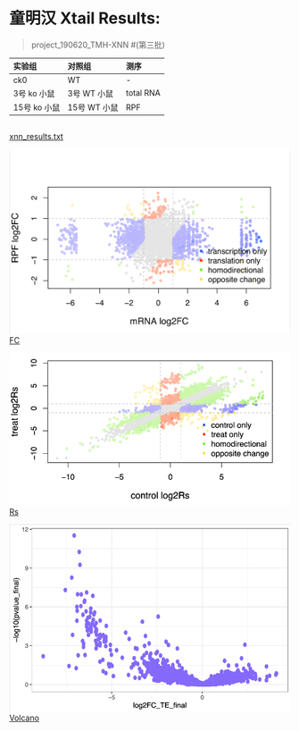 # 童明汉 Xtail Results:

> project_190620_TMH-XNN #(第三批)

|实验组|对照组|测序|
|:-|:-|:-|
|ck0|WT|-|
|3号 ko 小鼠 |3号 WT 小鼠 |total RNA|
|15号 ko 小鼠 |15号 WT 小鼠 |RPF|


## 
[xnn_results.txt](../image/190620-XNN/xnn_results.txt)  

![FC](../image/190620-XNN/FC.png)  
[FC](../image/190620-XNN/xnnFC.pdf)  

![Rs](../image/190620-XNN/Rs.png)  
[Rs](../image/190620-XNN/xnnRs.pdf)  


![Volcano](../image/190620-XNN/volcano.png)  
[Volcano](../image/190620-XNN/xnnvolcano.pdf)  








